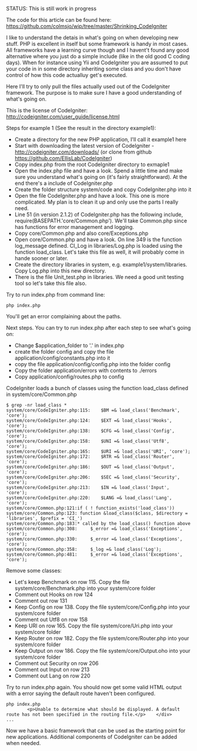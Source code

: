 STATUS: This is still work in progress

The code for this article can be found here: https://github.com/colmsjo/wip/tree/master/Shrinking_CodeIgniter

I like to understand the detais in what's going on when developing new stuff. PHP is excellent in itself but some framework is handy in most cases. All frameworks have a learning curve though and I havent't found any good alternative where you just do a simple include (like in the old good C coding days). When for instance using Yii and CodeIgniter you are assumed to put your code in in some directory inheriting some class and you don't have control of how this code actualluy get's executed.

Here I'll try to only pull the files actually used out of the CodeIgniter framework. The purpose is to make sure I have a good understanding of what's going on.

This is the license of CodeIgniter: http://codeigniter.com/user_guide/license.html

Steps for example 1 (See the result in the directory example1):
* Create a directory for the new PHP application, I'll call it example1 here
* Start with downloading the latest version of CodeIgniter - http://codeigniter.com/downloads/ (or clone from github https://github.com/EllisLab/CodeIgniter)
* Copy index.php from the root CodeIgniter directory to exmaple1
* Open the index.php file and have a look. Spend a little time and make sure you understand what's going on (it's fairly straightforward). At the end there's a include of CodeIgniter.php
* Create the folder structure system/code and copy CodeIgniter.php into it
* Open the file CodeIgniter.php and have a look. This one is more complicated. My plan is to clean it up and only use the parts I really need.
* Line 51 (in version 2.1.2) of CodeIgniter.php has the following include, require(BASEPATH.'core/Common.php'). We'll take Common.php since has functions for error management and logging. 
* Copy core/Common.php and also core/Exceptions.php
* Open core/Common.php and have a look. On line 349 is the function log_message defined. CI_Log in libraries/Log.php is loaded using the function load_class. Let's take this file as well, it will probably come in hande sooner or later.
* Create the directory libraries in system, e.g. example1/system/libraries. Copy Log.php into this new directory.
* There is the file Unit_test.php in libraries. We need a good unit testing tool so let's take this file also.

Try to run index.php from command line:
```
php index.php
```

You'll get an error complaining about the paths.

Next steps. You can try to run index.php after each step to see what's going on:

 * Change $application_folder to '.' in index.php 
 * create the folder config and copy the file application/config/constants.php into it
 * copy the file application/config/config.php into the folder config
 * Copy the folder application/errors with contents to ./errors
 * Copy application/config/routes.php to config

CodeIgniter loads a bunch of classes using the function load_class defined in system/core/Common.php

```
$ grep -nr load_class *
system/core/CodeIgniter.php:115:	$BM =& load_class('Benchmark', 'core');
system/core/CodeIgniter.php:124:	$EXT =& load_class('Hooks', 'core');
system/core/CodeIgniter.php:138:	$CFG =& load_class('Config', 'core');
system/core/CodeIgniter.php:158:	$UNI =& load_class('Utf8', 'core');
system/core/CodeIgniter.php:165:	$URI =& load_class('URI', 'core');
system/core/CodeIgniter.php:172:	$RTR =& load_class('Router', 'core');
system/core/CodeIgniter.php:186:	$OUT =& load_class('Output', 'core');
system/core/CodeIgniter.php:206:	$SEC =& load_class('Security', 'core');
system/core/CodeIgniter.php:213:	$IN	=& load_class('Input', 'core');
system/core/CodeIgniter.php:220:	$LANG =& load_class('Lang', 'core');
system/core/Common.php:121:if ( ! function_exists('load_class'))
system/core/Common.php:123:	function &load_class($class, $directory = 'libraries', $prefix = 'CI_')
system/core/Common.php:183:* called by the load_class() function above
system/core/Common.php:308:		$_error =& load_class('Exceptions', 'core');
system/core/Common.php:330:		$_error =& load_class('Exceptions', 'core');
system/core/Common.php:358:		$_log =& load_class('Log');
system/core/Common.php:481:		$_error =& load_class('Exceptions', 'core');
```

Remove some classes:

 * Let's keep Benchmark on row 115. Copy the file system/core/Benchmark.php into your system/core folder
 * Comment out Hooks on row 124
 * Comment out row 131
 * Keep Config on row 138. Copy the file system/core/Config.php into your system/core folder
 * Comment out Utf8 on row 158
 * Keep URI on row 165. Copy the file system/core/Uri.php into your system/core folder
 * Keep Router on row 182. Copy the file system/core/Router.php into your system/core folder
 * Keep Output on row 186. Copy the file system/core/Output.oho into your system/core folder
 * Comment out Security on row 206
 * Comment out Input on row 213
 * Comment out Lang on row 220


Try to run index.php again. You should now get some valid HTML output with a error saying the default route haven't been configured.
```
php index.php
		<p>Unable to determine what should be displayed. A default route has not been specified in the routing file.</p>	</div>
...
```

Now we have a basic framework that can be used as the starting point for new applications. Additional components of CodeIgniter can be added when needed.



